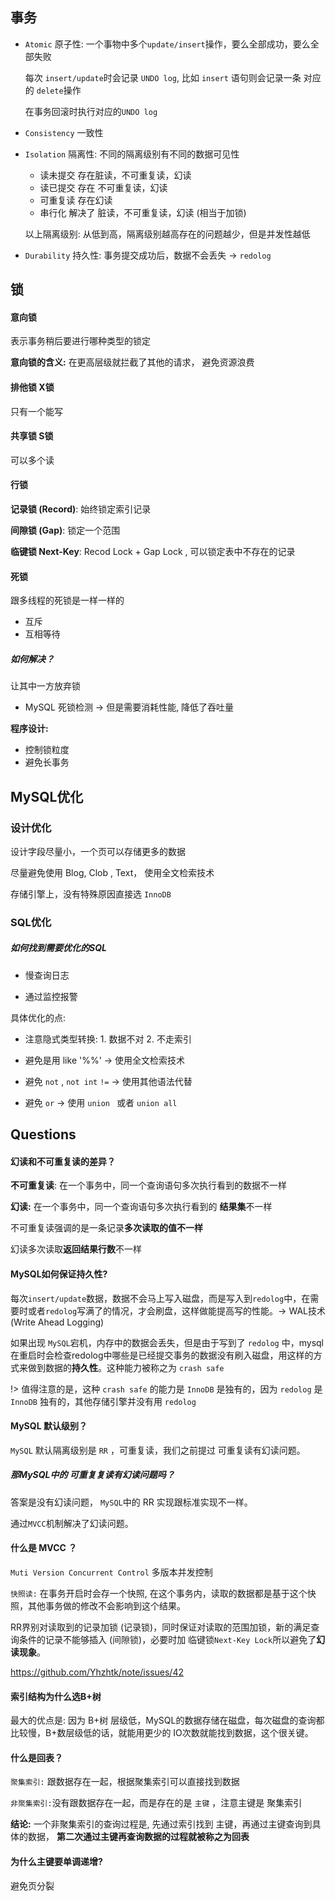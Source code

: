## 事务

- `Atomic` 原子性:  一个事物中多个`update/insert`操作，要么全部成功，要么全部失败

  每次 `insert/update`时会记录 `UNDO log`, 比如 `insert` 语句则会记录一条 对应的 `delete`操作 

  在事务回滚时执行对应的`UNDO log`

- `Consistency` 一致性

- `Isolation` 隔离性: 不同的隔离级别有不同的数据可见性 

  - 读未提交   存在脏读，不可重复读，幻读
  - 读已提交   存在 不可重复读，幻读
  - 可重复读 存在幻读
  - 串行化  解决了 脏读，不可重复读，幻读  (相当于加锁)

  以上隔离级别: 从低到高，隔离级别越高存在的问题越少，但是并发性越低

  

- `Durability` 持久性: 事务提交成功后，数据不会丢失 -> `redolog`



## 锁

#### 意向锁

表示事务稍后要进行哪种类型的锁定

**意向锁的含义:** 在更高层级就拦截了其他的请求， 避免资源浪费 



#### 排他锁 X锁

只有一个能写

#### 共享锁  S锁

可以多个读



#### 行锁

**记录锁 (Record)**: 始终锁定索引记录

**间隙锁 (Gap)**: 锁定一个范围

**临键锁 Next-Key**:  Recod Lock + Gap Lock , 可以锁定表中不存在的记录



#### 死锁

跟多线程的死锁是一样一样的

- 互斥
- 互相等待

##### 如何解决？

让其中一方放弃锁

- MySQL 死锁检测 -> 但是需要消耗性能, 降低了吞吐量

  

**程序设计:**

- 控制锁粒度
- 避免长事务





## MySQL优化

### 设计优化

设计字段尽量小，一个页可以存储更多的数据

尽量避免使用 Blog, Clob , Text， 使用全文检索技术

存储引擎上，没有特殊原因直接选 `InnoDB`



### SQL优化

##### 如何找到需要优化的SQL

- 慢查询日志

- 通过监控报警



具体优化的点:

- 注意隐式类型转换:  1. 数据不对 2. 不走索引

- 避免是用 like '%%' -> 使用全文检索技术

- 避免 `not` ,  `not int` `!=` -> 使用其他语法代替

- 避免 `or` -> 使用 `union ` 或者 `union all`

  

  



## Questions

#### 幻读和不可重复读的差异？

**不可重复读**: 在一个事务中，同一个查询语句多次执行看到的数据不一样

**幻读:** 在一个事务中，同一个查询语句多次执行看到的 **结果集**不一样

不可重复读强调的是一条记录**多次读取的值不一样**

幻读多次读取**返回结果行数**不一样



#### MySQL如何保证持久性?

每次`insert/update`数据，数据不会马上写入磁盘，而是写入到`redolog`中，在需要时或者`redolog`写满了的情况，才会刷盘，这样做能提高写的性能。-> WAL技术 (Write Ahead Logging)

如果出现 `MySQL`宕机，内存中的数据会丢失，但是由于写到了 `redolog` 中，mysql在重启时会检查redolog中哪些是已经提交事务的数据没有刷入磁盘，用这样的方式来做到数据的**持久性**。这种能力被称之为 `crash safe` 

!> 值得注意的是，这种 `crash safe` 的能力是 `InnoDB` 是独有的，因为 `redolog` 是 `InnoDB` 独有的，其他存储引擎并没有用 `redolog`



#### MySQL 默认级别？

`MySQL` 默认隔离级别是 `RR` ，可重复读，我们之前提过 可重复读有幻读问题。

##### 那MySQL中的 可重复复读有幻读问题吗？

答案是没有幻读问题， `MySQL`中的 RR 实现跟标准实现不一样。

通过`MVCC`机制解决了幻读问题。 



#### 什么是 MVCC ？

`Muti Version Concurrent Control` 多版本并发控制

`快照读:` 在事务开启时会存一个快照, 在这个事务内，读取的数据都是基于这个快照，其他事务做的修改不会影响到这个结果。

RR界别对读取到的记录加锁 (记录锁)，同时保证对读取的范围加锁，新的满足查询条件的记录不能够插入 (间隙锁)，必要时加 临键锁`Next-Key Lock`所以避免了**幻读现象**。

https://github.com/Yhzhtk/note/issues/42





#### 索引结构为什么选B+树

最大的优点是: 因为 B+树 层级低，MySQL的数据存储在磁盘，每次磁盘的查询都比较慢，B+数层级低的话，就能用更少的 IO次数就能找到数据，这个很关键。





#### 什么是回表？

`聚集索引:` 跟数据存在一起，根据聚集索引可以直接找到数据

`非聚集索引:`没有跟数据存在一起，而是存在的是 `主键` ，注意主键是 聚集索引

**结论:** 一个非聚集索引的查询过程是, 先通过索引找到 主键，再通过主键查询到具体的数据， **第二次通过主键再查询数据的过程就被称之为回表**



#### 为什么主键要单调递增?

避免页分裂



